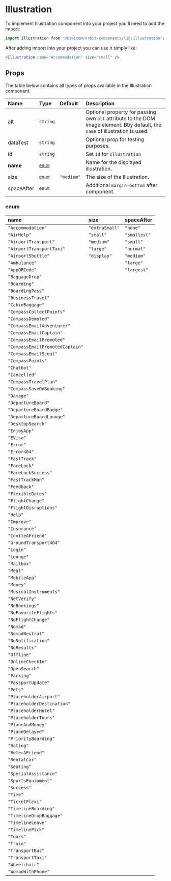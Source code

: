 # Illustration

To implement Illustration component into your project you'll need to add the import:

```jsx
import Illustration from "@kiwicom/orbit-components/lib/Illustration";
```

After adding import into your project you can use it simply like:

```jsx
<Illustration name="Accommodation" size="small" />
```

## Props

The table below contains all types of props available in the Illustration component.

| Name       | Type            | Default    | Description                                                                                                                  |
| :--------- | :-------------- | :--------- | :--------------------------------------------------------------------------------------------------------------------------- |
| alt        | `string`        |            | Optional property for passing own `alt` attribute to the DOM image element. Bby default, the `name` of illustration is used. |
| dataTest   | `string`        |            | Optional prop for testing purposes.                                                                                          |
| id         | `string`        |            | Set `id` for `Illustration`                                                                                                  |
| **name**   | [`enum`](#enum) |            | Name for the displayed illustration.                                                                                         |
| size       | [`enum`](#enum) | `"medium"` | The size of the Illustration.                                                                                                |
| spaceAfter | `enum`          |            | Additional `margin-bottom` after component.                                                                                  |

### enum

| name                            | size           | spaceAfter   |
| :------------------------------ | :------------- | :----------- |
| `"Accommodation"`               | `"extraSmall"` | `"none"`     |
| `"AirHelp"`                     | `"small"`      | `"smallest"` |
| `"AirportTransport"`            | `"medium"`     | `"small"`    |
| `"AirportTransportTaxi"`        | `"large"`      | `"normal"`   |
| `"AirportShuttle"`              | `"display"`    | `"medium"`   |
| `"Ambulance"`                   |                | `"large"`    |
| `"AppQRCode"`                   |                | `"largest"`  |
| `"BaggageDrop"`                 |
| `"Boarding"`                    |
| `"BoardingPass"`                |
| `"BusinessTravel"`              |
| `"CabinBaggage"`                |
| `"CompassCollectPoints"`        |
| `"CompassDemoted"`              |
| `"CompassEmailAdventurer"`      |
| `"CompassEmailCaptain"`         |
| `"CompassEmailPromoted"`        |
| `"CompassEmailPromotedCaptain"` |
| `"CompassEmailScout"`           |
| `"CompassPoints"`               |
| `"Chatbot"`                     |
| `"Cancelled"`                   |
| `"CompassTravelPlan"`           |
| `"CompassSaveOnBooking"`        |
| `"Damage"`                      |
| `"DepartureBoard"`              |
| `"DepartureBoardBadge"`         |
| `"DepartureBoardLounge"`        |
| `"DesktopSearch"`               |
| `"EnjoyApp"`                    |
| `"EVisa"`                       |
| `"Error"`                       |
| `"Error404"`                    |
| `"FastTrack"`                   |
| `"FareLock"`                    |
| `"FareLockSuccess"`             |
| `"FastTrackMan"`                |
| `"Feedback"`                    |
| `"FlexibleDates"`               |
| `"FlightChange"`                |
| `"FlightDisruptions"`           |
| `"Help"`                        |
| `"Improve"`                     |
| `"Insurance"`                   |
| `"InviteAFriend"`               |
| `"GroundTransport404"`          |
| `"Login"`                       |
| `"Lounge"`                      |
| `"Mailbox"`                     |
| `"Meal"`                        |
| `"MobileApp"`                   |
| `"Money"`                       |
| `"MusicalInstruments"`          |
| `"NetVerify"`                   |
| `"NoBookings"`                  |
| `"NoFavoriteFlights"`           |
| `"NoFlightChange"`              |
| `"Nomad"`                       |
| `"NomadNeutral"`                |
| `"NoNotification"`              |
| `"NoResults"`                   |
| `"Offline"`                     |
| `"OnlineCheckIn"`               |
| `"OpenSearch"`                  |
| `"Parking"`                     |
| `"PassportUpdate"`              |
| `"Pets"`                        |
| `"PlaceholderAirport"`          |
| `"PlaceholderDestination"`      |
| `"PlaceholderHotel"`            |
| `"PlaceholderTours"`            |
| `"PlaneAndMoney"`               |
| `"PlaneDelayed"`                |
| `"PriorityBoarding"`            |
| `"Rating"`                      |
| `"ReferAFriend"`                |
| `"RentalCar"`                   |
| `"Seating"`                     |
| `"SpecialAssistance"`           |
| `"SportsEquipment"`             |
| `"Success"`                     |
| `"Time"`                        |
| `"TicketFlexi"`                 |
| `"TimelineBoarding"`            |
| `"TimelineDropBaggage"`         |
| `"TimelineLeave"`               |
| `"TimelinePick"`                |
| `"Tours"`                       |
| `"Train"`                       |
| `"TransportBus"`                |
| `"TransportTaxi"`               |
| `"Wheelchair"`                  |
| `"WomanWithPhone"`              |
